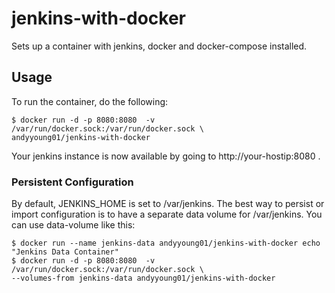 # jenkins-with-docker

Sets up a container with jenkins, docker and docker-compose installed.

## Usage

To run the container, do the following:

    $ docker run -d -p 8080:8080  -v /var/run/docker.sock:/var/run/docker.sock \
    andyyoung01/jenkins-with-docker
    
Your jenkins instance is now available by going to http://your-hostip:8080 .

### Persistent Configuration

By default, JENKINS_HOME is set to /var/jenkins.  The best way to persist or import configuration is to have a separate data volume for /var/jenkins. You can use data-volume like this:

    $ docker run --name jenkins-data andyyoung01/jenkins-with-docker echo "Jenkins Data Container"
    $ docker run -d -p 8080:8080  -v /var/run/docker.sock:/var/run/docker.sock \
    --volumes-from jenkins-data andyyoung01/jenkins-with-docker


